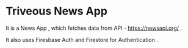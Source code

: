 # Triveous News App 

It is a News App , which fetches data from API - https://newsapi.org/ .

It also uses Firesbase Auth and Firestore for Authentication .


